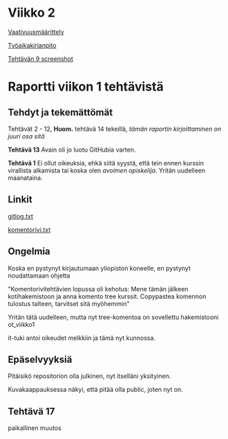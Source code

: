 # Viikko 2

[Vaativuusmäärittely](https://github.com/arskav/ot-harjoitustyo/blob/main/dokumentaatio/vaativuusmaarittely.md)

[Työaikakirjanpito](https://github.com/arskav/ot-harjoitustyo/blob/main/dokumentaatio/tuntikirjanpito.md)

[Tehtävän 9 screenshot](https://github.com/arskav/ot-harjoitustyo/blob/main/laskarit/viikko2/Screenshot_Tehtava_9.png)

# Raportti viikon 1 tehtävistä

## Tehdyt ja tekemättömät

Tehtävät 2 - 12, **Huom.** tehtävä 14 tekeillä, *tämän raportin kirjoittaminen on juuri osa sitä*

**Tehtävä 13** Avain oli jo luotu GitHubia varten.

**Tehtävä 1** Ei ollut oikeuksia, ehkä siitä syystä, että tein ennen kurssin virallista alkamista tai koska olen *avoimen opiskelija*. Yritän uudelleen maanataina.


## Linkit

[gitlog.txt](https://github.com/arskav/ot-harjoitustyo/blob/main/laskarit/viikko1/gitlog.txt)

[komentorivi.txt](https://github.com/arskav/ot-harjoitustyo/blob/main/laskarit/viikko1/komentorivi.txt)

## Ongelmia

Koska en pystynyt kirjautumaan yliopiston koneelle, en pystynyt noudattamaan ohjetta

"Komentorivitehtävien lopussa oli kehotus: Mene tämän jälkeen kotihakemistoon ja anna komento tree kurssit. Copypastea komennon tulostus talteen, tarvitset sitä myöhemmin"

Yritän tätä uudelleen, mutta nyt tree-komentoa on sovellettu hakemistooni ot_viikko1

it-tuki antoi oikeudet melkkiin ja tämä nyt kunnossa.

## Epäselvyyksiä

Pitäisikö repositorion olla julkinen, nyt itselläni yksityinen.

Kuvakaappauksessa näkyi, että pitää olla public, joten nyt on.

## Tehtävä 17

paikallinen muutos

